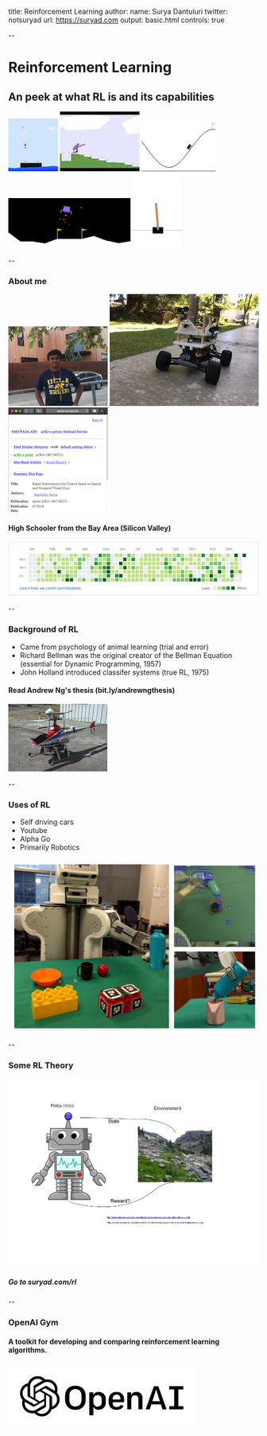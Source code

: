 title: Reinforcement Learning
author:
  name: Surya Dantuluri
  twitter: notsuryad
  url: https://suryad.com
output: basic.html
controls: true

--
# Reinforcement Learning
## An peek at what RL is and its capabilities
![front](./front.png)
![front](./front2.jpeg)
![front](./uphill.png)
![front](./lunar.png)
![front](./stick.png)


--
### About me
![surya](./me.png)
![etg](./etg.jpeg)
![harvard](./harvard.png)
#### High Schooler from the Bay Area (Silicon Valley)
![github](./github.png)



--

### Background of RL

* Came from psychology of animal learning (trial and error)
* Richard Bellman was the original creator of the Bellman Equation (essential for Dynamic Programming, 1957)
* John Holland introduced classifer systems (true RL, 1975)

#### Read Andrew Ng's thesis (bit.ly/andrewngthesis)
![heli](./heli.png)


[comment]: <> (Dynamic programming is widely considered the only feasible way of solving general stochastic optimal control problems.  It suffers from what Bellman called "the curse of dimensionality," meaning that its computational requirements grow exponentially with the number of state variables, but better than anything else.)

[comment]: <> (Instead of trying to produce
a
program to simulate the adult
mind, why not rather try to
produce one which simulates the
child's? If this were then subjected
to an appropriate course of
education one would obtain the
adult brain
.)


--

### Uses of RL

* Self driving cars
* Youtube
* Alpha Go
* Primarily Robotics

[comment]: <> (Beating Go champions:
Supervised learning + policy
gradients + value functions +
Monte Carlo tree search:)



![robo](./rlrobo.png)

--

### Some RL Theory

![one](./one.png)

##### Go to suryad.com/rl

--

### OpenAI Gym
#### A toolkit for developing and comparing reinforcement learning algorithms.

![openai](./openai.png)














